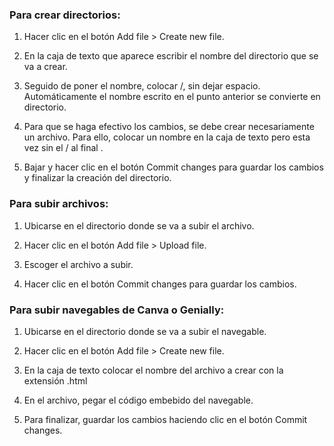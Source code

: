 ### Para crear directorios:
1. Hacer clic en el botón Add file > Create new file.

2. En la caja de texto que aparece escribir el nombre del directorio que se va a crear.

3. Seguido de poner el nombre, colocar /, sin dejar espacio. Automáticamente el nombre escrito en el punto anterior se convierte en directorio.

4. Para que se haga efectivo los cambios, se debe crear necesariamente un archivo. Para ello, colocar un nombre en la caja de texto pero esta vez sin el / al final .

5. Bajar y hacer clic en el botón Commit changes para guardar los cambios y finalizar la creación del directorio.

### Para subir archivos:
1. Ubicarse en el directorio donde se va a subir el archivo.

2. Hacer clic en el botón Add file > Upload file.

3. Escoger el archivo a subir.

4. Hacer clic en el botón Commit changes para guardar los cambios.

### Para subir navegables de Canva o Genially:
1. Ubicarse en el directorio donde se va a subir el navegable.

2. Hacer clic en el botón Add file > Create new file.

3. En la caja de texto colocar el nombre del archivo a crear con la extensión .html

4. En el archivo, pegar el código embebido del navegable.

5. Para finalizar, guardar los cambios haciendo clic en el botón Commit changes.
